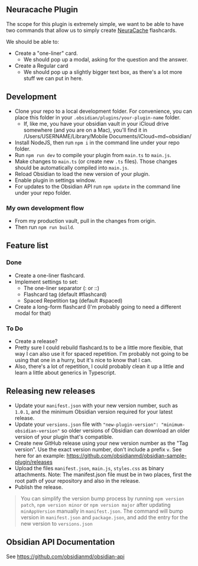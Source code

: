 ## Neuracache Plugin
The scope for this plugin is extremely simple, we want to be able to have two commands that allow us to simply create [NeuraCache](https://neuracache.com/) flashcards. 

We should be able to:
- Create a "one-liner" card.
  - We should pop up a modal, asking for the question and the answer.
- Create a Regular card 
  - We should pop up a slightly bigger text box, as there's a lot more stuff we can put in here.

## Development

- Clone your repo to a local development folder. For convenience, you can place this folder in your `.obsidian/plugins/your-plugin-name` folder.
  - If, like me, you have your obsidian vault in your iCloud drive somewhere (and you are on a Mac), you'll find it in /Users/USERNAME/Library/Mobile Documents/iCloud~md~obsidian/
- Install NodeJS, then run `npm i` in the command line under your repo folder.
- Run `npm run dev` to compile your plugin from `main.ts` to `main.js`.
- Make changes to `main.ts` (or create new `.ts` files). Those changes should be automatically compiled into `main.js`.
- Reload Obsidian to load the new version of your plugin.
- Enable plugin in settings window.
- For updates to the Obsidian API run `npm update` in the command line under your repo folder.

### My own development flow
- From my production vault, pull in the changes from origin.
- Then run `npm run build`.

## Feature list
### Done
- Create a one-liner flashcard.
- Implement settings to set:
  - The one-liner separator (: or ::)
  - Flashcard tag (default #flashcard)
  - Spaced Repetition tag (default #spaced)
- Create a long-form flashcard (I'm probably going to need a different modal for that)
### To Do 
- Create a release?
- Pretty sure I could rebuild flashcard.ts to be a little more flexible, that way I can also use it for spaced repetition. I'm probably not going to be using that one in a hurry, but it's nice to know that I can.
- Also, there's a lot of repetition, I could probably clean it up a little and learn a little about generics in Typescript.

## Releasing new releases

- Update your `manifest.json` with your new version number, such as `1.0.1`, and the minimum Obsidian version required for your latest release.
- Update your `versions.json` file with `"new-plugin-version": "minimum-obsidian-version"` so older versions of Obsidian can download an older version of your plugin that's compatible.
- Create new GitHub release using your new version number as the "Tag version". Use the exact version number, don't include a prefix `v`. See here for an example: https://github.com/obsidianmd/obsidian-sample-plugin/releases
- Upload the files `manifest.json`, `main.js`, `styles.css` as binary attachments. Note: The manifest.json file must be in two places, first the root path of your repository and also in the release.
- Publish the release.

> You can simplify the version bump process by running `npm version patch`, `npm version minor` or `npm version major` after updating `minAppVersion` manually in `manifest.json`.
> The command will bump version in `manifest.json` and `package.json`, and add the entry for the new version to `versions.json`

## Obsidian API Documentation

See https://github.com/obsidianmd/obsidian-api
